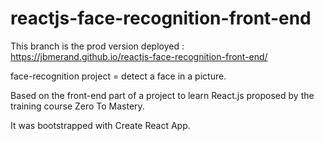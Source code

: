 # reactjs-face-recognition-front-end

This branch is the prod version deployed : https://jbmerand.github.io/reactjs-face-recognition-front-end/

face-recognition project = detect a face in a picture.

Based on the front-end part of a project to learn React.js proposed by the training course Zero To Mastery.

It was bootstrapped with Create React App.

